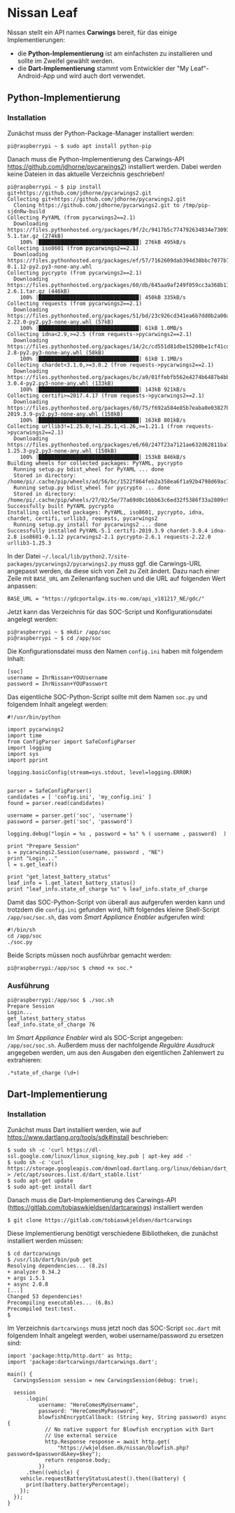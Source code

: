 # Nissan Leaf
Nissan stellt ein API names **Carwings** bereit, für das einige Implementierungen:

* die **Python-Implementierung** ist am einfachsten zu installieren und sollte im Zweifel gewählt werden.
* die **Dart-Implementierung** stammt vom Entwickler der "My Leaf"-Android-App und wird auch dort verwendet. 

## Python-Implementierung
### Installation
Zunächst muss der Python-Package-Manager installiert werden:
```console
pi@raspberrypi ~ $ sudo apt install python-pip
```

Danach muss die Python-Implementierung des Carwings-API https://github.com/jdhorne/pycarwings2) installiert werden. Dabei werden keine Dateien in das aktuelle Verzeichnis geschrieben!
```console
pi@raspberrypi ~ $ pip install git+https://github.com/jdhorne/pycarwings2.git
Collecting git+https://github.com/jdhorne/pycarwings2.git
  Cloning https://github.com/jdhorne/pycarwings2.git to /tmp/pip-sjdnRw-build
Collecting PyYAML (from pycarwings2==2.1)
  Downloading https://files.pythonhosted.org/packages/9f/2c/9417b5c774792634834e730932745bc09a7d36754ca00acf1ccd1ac2594d/PyYAML-5.1.tar.gz (274kB)
    100% |████████████████████████████████| 276kB 495kB/s 
Collecting iso8601 (from pycarwings2==2.1)
  Downloading https://files.pythonhosted.org/packages/ef/57/7162609dab394d38bbc7077b7ba0a6f10fb09d8b7701ea56fa1edc0c4345/iso8601-0.1.12-py2.py3-none-any.whl
Collecting pycrypto (from pycarwings2==2.1)
  Downloading https://files.pythonhosted.org/packages/60/db/645aa9af249f059cc3a368b118de33889219e0362141e75d4eaf6f80f163/pycrypto-2.6.1.tar.gz (446kB)
    100% |████████████████████████████████| 450kB 335kB/s 
Collecting requests (from pycarwings2==2.1)
  Downloading https://files.pythonhosted.org/packages/51/bd/23c926cd341ea6b7dd0b2a00aba99ae0f828be89d72b2190f27c11d4b7fb/requests-2.22.0-py2.py3-none-any.whl (57kB)
    100% |████████████████████████████████| 61kB 1.0MB/s 
Collecting idna<2.9,>=2.5 (from requests->pycarwings2==2.1)
  Downloading https://files.pythonhosted.org/packages/14/2c/cd551d81dbe15200be1cf41cd03869a46fe7226e7450af7a6545bfc474c9/idna-2.8-py2.py3-none-any.whl (58kB)
    100% |████████████████████████████████| 61kB 1.1MB/s 
Collecting chardet<3.1.0,>=3.0.2 (from requests->pycarwings2==2.1)
  Downloading https://files.pythonhosted.org/packages/bc/a9/01ffebfb562e4274b6487b4bb1ddec7ca55ec7510b22e4c51f14098443b8/chardet-3.0.4-py2.py3-none-any.whl (133kB)
    100% |████████████████████████████████| 143kB 921kB/s 
Collecting certifi>=2017.4.17 (from requests->pycarwings2==2.1)
  Downloading https://files.pythonhosted.org/packages/60/75/f692a584e85b7eaba0e03827b3d51f45f571c2e793dd731e598828d380aa/certifi-2019.3.9-py2.py3-none-any.whl (158kB)
    100% |████████████████████████████████| 163kB 801kB/s 
Collecting urllib3!=1.25.0,!=1.25.1,<1.26,>=1.21.1 (from requests->pycarwings2==2.1)
  Downloading https://files.pythonhosted.org/packages/e6/60/247f23a7121ae632d62811ba7f273d0e58972d75e58a94d329d51550a47d/urllib3-1.25.3-py2.py3-none-any.whl (150kB)
    100% |████████████████████████████████| 153kB 846kB/s
Building wheels for collected packages: PyYAML, pycrypto
  Running setup.py bdist_wheel for PyYAML ... done
  Stored in directory: /home/pi/.cache/pip/wheels/ad/56/bc/1522f864feb2a358ea6f1a92b4798d69ac783a28e80567a18b
  Running setup.py bdist_wheel for pycrypto ... done
  Stored in directory: /home/pi/.cache/pip/wheels/27/02/5e/77a69d0c16bb63c6ed32f5386f33a2809c94bd5414a2f6c196
Successfully built PyYAML pycrypto
Installing collected packages: PyYAML, iso8601, pycrypto, idna, chardet, certifi, urllib3, requests, pycarwings2
  Running setup.py install for pycarwings2 ... done
Successfully installed PyYAML-5.1 certifi-2019.3.9 chardet-3.0.4 idna-2.8 iso8601-0.1.12 pycarwings2-2.1 pycrypto-2.6.1 requests-2.22.0 urllib3-1.25.3
```

In der Datei ```~/.local/lib/python2.7/site-packages/pycarwings2/pycarwings2.py``` muss ggf. die Carwings-URL angepasst werden, da diese sich von Zeit zu Zeit ändert.
Dazu nach einer Zeile mit ```BASE_URL``` am Zeilenanfang suchen und die URL auf folgenden Wert anpassen:
```console
BASE_URL = "https://gdcportalgw.its-mo.com/api_v181217_NE/gdc/"
```

Jetzt kann das Verzeichnis für das SOC-Script und Konfigurationsdatei angelegt werden:
```console
pi@raspberrypi ~ $ mkdir /app/soc
pi@raspberrypi ~ $ cd /app/soc
```

Die Konfigurationsdatei muss den Namen ```config.ini``` haben mit folgendem Inhalt:
```console
[soc]
username = IhrNissan+YOUUsername
password = IhrNissan+YOUPasswort
```

Das eigentliche SOC-Python-Script sollte mit dem Namen ```soc.py``` und folgendem Inhalt angelegt werden:
```console
#!/usr/bin/python

import pycarwings2
import time
from ConfigParser import SafeConfigParser
import logging
import sys
import pprint

logging.basicConfig(stream=sys.stdout, level=logging.ERROR)


parser = SafeConfigParser()
candidates = [ 'config.ini', 'my_config.ini' ]
found = parser.read(candidates)

username = parser.get('soc', 'username')
password = parser.get('soc', 'password')

logging.debug("login = %s , password = %s" % ( username , password)  )

print "Prepare Session"
s = pycarwings2.Session(username, password , "NE")
print "Login..."
l = s.get_leaf()

print "get_latest_battery_status"
leaf_info = l.get_latest_battery_status()
print "leaf_info.state_of_charge %s" % leaf_info.state_of_charge
```
Damit das SOC-Python-Script von überall aus aufgerufen werden kann und trotzdem die ```config.ini``` gefunden wird, hilft folgendes kleine Shell-Script ```/app/soc/soc.sh```, das vom *Smart Appliance Enabler* aufgerufen wird:
```console
#!/bin/sh
cd /app/soc
./soc.py
```

Beide Scripts müssen noch ausführbar gemacht werden:
```console
pi@raspberrypi:/app/soc $ chmod +x soc.*
```

### Ausführung
```console
pi@raspberrypi:/app/soc $ ./soc.sh
Prepare Session
Login...
get_latest_battery_status
leaf_info.state_of_charge 76
```

Im *Smart Appliance Enabler* wird als SOC-Script angegeben: ```/app/soc/soc.sh```.
Außerdem muss der nachfolgende *Reguläre Ausdruck* angegeben werden, um aus den Ausgaben den eigentlichen Zahlenwert zu extrahieren:
```
.*state_of_charge (\d+)
```

## Dart-Implementierung
### Installation
Zunächst muss Dart installiert werden, wie auf https://www.dartlang.org/tools/sdk#install beschrieben:
```console
$ sudo sh -c 'curl https://dl-ssl.google.com/linux/linux_signing_key.pub | apt-key add -'
$ sudo sh -c 'curl https://storage.googleapis.com/download.dartlang.org/linux/debian/dart_stable.list > /etc/apt/sources.list.d/dart_stable.list'
$ sudo apt-get update
$ sudo apt-get install dart
```

Danach muss die Dart-Implementierung des Carwings-API (https://gitlab.com/tobiaswkjeldsen/dartcarwings) installiert werden
```console
$ git clone https://gitlab.com/tobiaswkjeldsen/dartcarwings
```

Diese Implementierung benötigt verschiedene Bibliotheken, die zunächst installiert werden müssen:
```console
$ cd dartcarwings
$ /usr/lib/dart/bin/pub get
Resolving dependencies... (8.2s)
+ analyzer 0.34.2
+ args 1.5.1
+ async 2.0.8
[...]
Changed 53 dependencies!
Precompiling executables... (6.8s)
Precompiled test:test.
$
```

Im Verzeichnis ```dartcarwings``` muss jetzt noch das SOC-Script ```soc.dart``` mit folgendem Inhalt angelegt werden, wobei username/password zu ersetzen sind:
```console
import 'package:http/http.dart' as http;
import 'package:dartcarwings/dartcarwings.dart';

main() {
  CarwingsSession session = new CarwingsSession(debug: true);

  session
      .login(
          username: "HereComesMyUsername",
          password: "HereComesMyPassword",
          blowfishEncryptCallback: (String key, String password) async {
            // No native support for Blowfish encryption with Dart
            // Use external service
            http.Response response = await http.get(
                "https://wkjeldsen.dk/nissan/blowfish.php?password=$password&key=$key");
            return response.body;
          })
      .then((vehicle) {
    vehicle.requestBatteryStatusLatest().then((battery) {
      print(battery.batteryPercentage);
    });
  });
}
```